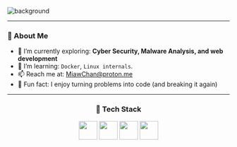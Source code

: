 
![background](https://github.com/user-attachments/assets/26d1077a-b01f-4d67-ad0f-a36a0f55ef4c)


<!--<h1 align="center">Hi there, I'm 0xMiawChan👋</h1>

<p align="center">
  🌸 A tech enthusiast |  Python explorer | Javascript enthusiast <br>
  💻 Love building, breaking, and learning from code
</p>-->

---

### 🚀 About Me
- 🔭 I’m currently exploring: **Cyber Security, Malware Analysis, and web development**
- 🌱 I’m learning: `Docker`, `Linux internals`.
- 📫 Reach me at: [MiawChan@proton.me](mailto:MiawChan@proton.me)
- 🧪 Fun fact: I enjoy turning problems into code (and breaking it again)

---
<h3 align="center">🚀 Tech Stack</h3>
<p align="center">
  <img src="https://skillicons.dev/icons?i=bootstrap" width="42" height="42"/>
  <img src="https://skillicons.dev/icons?i=tailwindcss" width="42" height="42"/>
  <img src="https://skillicons.dev/icons?i=nodejs" width="42" height="42"/>
  <img src="https://skillicons.dev/icons?i=react" width="42" height="42"/>
</p>



